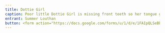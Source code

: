 ```yaml
---
title: Dottie Girl
caption: Poor little Dottie Girl is missing front teeth so her tongue gets stuck this way daily.
entrant: Summer Louthan
button: <form action="https://docs.google.com/forms/u/1/d/e/1FAIpQLSeBblQMqbBMeuApn2iPdutPu_wvMXp7h9YlIcRDEgHzWuKEQw/formResponse" method="post"><div class="form-element"></div><span>Votes</span><input type="text" name="entry.65735885" required placeholder="$"></br><button type="submit" name="button">Cast Votes</button></form>
---
```

